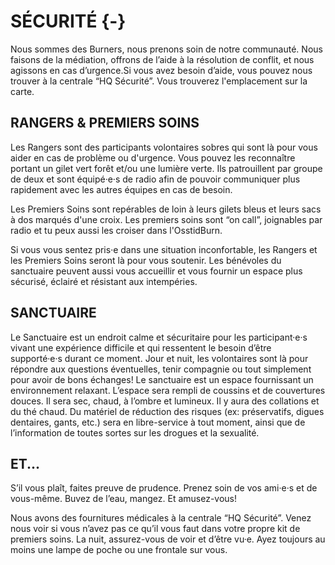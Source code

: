 # SÉCURITÉ {-}


Nous sommes des Burners, nous prenons soin de notre communauté. Nous faisons de la médiation, offrons de l’aide à la résolution de conflit, et nous agissons en cas d’urgence.Si vous avez besoin d’aide, vous pouvez nous trouver à la centrale “HQ Sécurité”. Vous trouverez l'emplacement sur la carte. 


<h2><span>RANGERS & PREMIERS SOINS</span></h2>

Les Rangers sont des participants volontaires sobres qui sont là pour vous aider en cas de problème ou d'urgence. Vous pouvez les reconnaître portant un gilet vert forêt et/ou une lumière verte. Ils patrouillent par groupe de deux et sont équipé·e·s de radio afin de pouvoir communiquer plus rapidement avec les autres équipes en cas de besoin. 

Les Premiers Soins sont repérables de loin à leurs gilets bleus et leurs sacs à dos marqués d'une croix. Les premiers soins sont “on call”, joignables par radio et tu peux aussi les croiser dans l'OsstidBurn. 

Si vous vous sentez pris·e dans une situation inconfortable, les Rangers et les Premiers Soins seront là pour vous soutenir. Les bénévoles du sanctuaire peuvent aussi vous accueillir et vous fournir un espace plus sécurisé, éclairé et résistant aux intempéries. 

<h2><span>SANCTUAIRE</span></h2>

Le Sanctuaire est un endroit calme et sécuritaire pour les participant·e·s vivant une expérience difficile et qui ressentent le besoin d’être supporté·e·s durant ce moment. Jour et nuit, les volontaires sont là pour répondre aux questions éventuelles, tenir compagnie ou tout simplement pour avoir de bons échanges! Le sanctuaire est un espace fournissant un environnement relaxant. L’espace sera rempli de coussins et de couvertures douces. Il sera sec, chaud, à l’ombre et lumineux. Il y aura des collations et du thé chaud. Du matériel de réduction des risques (ex: préservatifs, digues dentaires, gants, etc.) sera en libre-service à tout moment, ainsi que de l’information de toutes sortes sur les drogues et la sexualité.

<h2><span>ET...</span></h2>

S’il vous plaît, faites preuve de prudence. Prenez soin de vos ami·e·s et de vous-même. Buvez de l’eau, mangez. Et amusez-vous! 

Nous avons des fournitures médicales à la centrale  “HQ Sécurité”. Venez nous voir si vous n’avez pas ce qu’il vous faut dans votre propre kit de premiers soins. 
La nuit, assurez-vous de voir et d’être vu·e. Ayez toujours au moins une lampe de poche ou une frontale sur vous.
